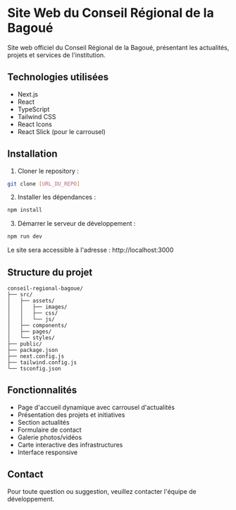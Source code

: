 # Site Web du Conseil Régional de la Bagoué

Site web officiel du Conseil Régional de la Bagoué, présentant les actualités, projets et services de l'institution.

## Technologies utilisées

- Next.js
- React
- TypeScript
- Tailwind CSS
- React Icons
- React Slick (pour le carrousel)

## Installation

1. Cloner le repository :
```bash
git clone [URL_DU_REPO]
```

2. Installer les dépendances :
```bash
npm install
```

3. Démarrer le serveur de développement :
```bash
npm run dev
```

Le site sera accessible à l'adresse : http://localhost:3000

## Structure du projet

```
conseil-regional-bagoue/
├── src/
│   ├── assets/
│   │   ├── images/
│   │   ├── css/
│   │   └── js/
│   ├── components/
│   ├── pages/
│   └── styles/
├── public/
├── package.json
├── next.config.js
├── tailwind.config.js
└── tsconfig.json
```

## Fonctionnalités

- Page d'accueil dynamique avec carrousel d'actualités
- Présentation des projets et initiatives
- Section actualités
- Formulaire de contact
- Galerie photos/vidéos
- Carte interactive des infrastructures
- Interface responsive

## Contact

Pour toute question ou suggestion, veuillez contacter l'équipe de développement.
